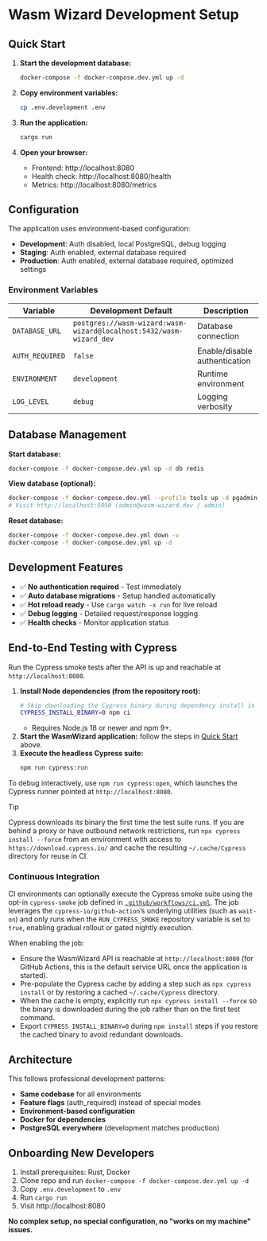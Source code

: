 # Wasm Wizard Development Setup

## Quick Start

1. **Start the development database:**
   ```bash
   docker-compose -f docker-compose.dev.yml up -d
   ```

2. **Copy environment variables:**
   ```bash
   cp .env.development .env
   ```

3. **Run the application:**
   ```bash
   cargo run
   ```

4. **Open your browser:**
   - Frontend: http://localhost:8080
   - Health check: http://localhost:8080/health
   - Metrics: http://localhost:8080/metrics

## Configuration

The application uses environment-based configuration:

- **Development**: Auth disabled, local PostgreSQL, debug logging
- **Staging**: Auth enabled, external database required
- **Production**: Auth enabled, external database required, optimized settings

### Environment Variables

| Variable | Development Default | Description |
|----------|-------------------|-------------|
| `DATABASE_URL` | `postgres://wasm-wizard:wasm-wizard@localhost:5432/wasm-wizard_dev` | Database connection |
| `AUTH_REQUIRED` | `false` | Enable/disable authentication |
| `ENVIRONMENT` | `development` | Runtime environment |
| `LOG_LEVEL` | `debug` | Logging verbosity |

## Database Management

**Start database:**
```bash
docker-compose -f docker-compose.dev.yml up -d db redis
```

**View database (optional):**
```bash
docker-compose -f docker-compose.dev.yml --profile tools up -d pgadmin
# Visit http://localhost:5050 (admin@wasm-wizard.dev / admin)
```

**Reset database:**
```bash
docker-compose -f docker-compose.dev.yml down -v
docker-compose -f docker-compose.dev.yml up -d
```

## Development Features

- ✅ **No authentication required** - Test immediately
- ✅ **Auto database migrations** - Setup handled automatically
- ✅ **Hot reload ready** - Use `cargo watch -x run` for live reload
- ✅ **Debug logging** - Detailed request/response logging
- ✅ **Health checks** - Monitor application status

## End-to-End Testing with Cypress

Run the Cypress smoke tests after the API is up and reachable at `http://localhost:8080`.

1. **Install Node dependencies (from the repository root):**
   ```bash
   # Skip downloading the Cypress binary during dependency install in restricted environments
   CYPRESS_INSTALL_BINARY=0 npm ci
   ```
   - Requires Node.js 18 or newer and npm 9+.
2. **Start the WasmWizard application:** follow the steps in [Quick Start](#quick-start) above.
3. **Execute the headless Cypress suite:**
   ```bash
   npm run cypress:run
   ```

To debug interactively, use `npm run cypress:open`, which launches the Cypress runner pointed at `http://localhost:8080`.

> [!TIP]
> Cypress downloads its binary the first time the test suite runs. If you are behind a proxy or
> have outbound network restrictions, run `npx cypress install --force` from an environment with
> access to `https://download.cypress.io/` and cache the resulting `~/.cache/Cypress` directory for
> reuse in CI.

### Continuous Integration

CI environments can optionally execute the Cypress smoke suite using the opt-in `cypress-smoke` job
defined in [`.github/workflows/ci.yml`](../.github/workflows/ci.yml). The job leverages the
`cypress-io/github-action`’s underlying utilities (such as `wait-on`) and only runs when the
`RUN_CYPRESS_SMOKE` repository variable is set to `true`, enabling gradual rollout or gated
nightly execution.

When enabling the job:

- Ensure the WasmWizard API is reachable at `http://localhost:8080` (for GitHub Actions, this is the
  default service URL once the application is started).
- Pre-populate the Cypress cache by adding a step such as `npx cypress install` or by restoring a
  cached `~/.cache/Cypress` directory.
- When the cache is empty, explicitly run `npx cypress install --force` so the binary is
  downloaded during the job rather than on the first test command.
- Export `CYPRESS_INSTALL_BINARY=0` during `npm install` steps if you restore the cached binary to
  avoid redundant downloads.

## Architecture

This follows professional development patterns:
- **Same codebase** for all environments
- **Feature flags** (auth_required) instead of special modes
- **Environment-based configuration**
- **Docker for dependencies** 
- **PostgreSQL everywhere** (development matches production)

## Onboarding New Developers

1. Install prerequisites: Rust, Docker
2. Clone repo and run `docker-compose -f docker-compose.dev.yml up -d`
3. Copy `.env.development` to `.env`
4. Run `cargo run`
5. Visit http://localhost:8080

**No complex setup, no special configuration, no "works on my machine" issues.**
